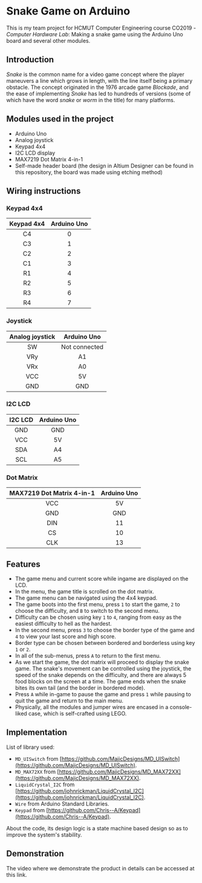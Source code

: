# Snake Game on Arduino
This is my team project for HCMUT Computer Engineering course CO2019 - *Computer Hardware Lab*: Making a snake game using the Arduino Uno board and several other modules.
## Introduction
*Snake* is the common name for a video game concept where the player maneuvers a line which grows in length, with the line itself being a primary obstacle. The concept originated in the 1976 arcade game *Blockade*, and the ease of implementing *Snake* has led to hundreds of versions (some of which have the word *snake* or *worm* in the title) for many platforms.
## Modules used in the project
- Arduino Uno
- Analog joystick
- Keypad 4x4
- I2C LCD display
- MAX7219 Dot Matrix 4-in-1
- Self-made header board (the design in Altium Designer can be found in this repository, the board was made using etching method)
## Wiring instructions
### Keypad 4x4
| Keypad 4x4 | Arduino Uno |
|:----------:|:-----------:|
|     C4     |      0      |
|     C3     |      1      |
|     C2     |      2      |
|     C1     |      3      |
|     R1     |      4      |
|     R2     |      5      |
|     R3     |      6      |
|     R4     |      7      |
### Joystick
| Analog joystick |  Arduino Uno  |
|:---------------:|:-------------:|
|        SW       | Not connected |
|       VRy       |       A1      |
|       VRx       |       A0      |
|       VCC       |       5V      |
|       GND       |      GND      |
### I2C LCD
| I2C LCD | Arduino Uno |
|:-------:|:-----------:|
|   GND   |     GND     |
|   VCC   |      5V     |
|   SDA   |      A4     |
|   SCL   |      A5     |
### Dot Matrix
| MAX7219 Dot Matrix 4-in-1 | Arduino Uno |
|:-------------------------:|:-----------:|
|            VCC            |      5V     |
|            GND            |     GND     |
|            DIN            |      11     |
|             CS            |      10     |
|            CLK            |      13     |
## Features
- The game menu and current score while ingame are displayed on the LCD.
- In the menu, the game title is scrolled on the dot matrix.
- The game menu can be navigated using the 4x4 keypad.
- The game boots into the first menu, press `1` to start the game, `2` to choose the difficulty, and `B` to switch to the second menu.
- Difficulty can be chosen using key `1` to `4`, ranging from easy as the easiest difficulty to hell as the hardest.
- In the second menu, press `3` to choose the border type of the game and `4` to view your last score and high score.
- Border type can be chosen between bordered and borderless using key `1` or `2`.
- In all of the sub-menus, press `A` to return to the first menu.
- As we start the game, the dot matrix will proceed to display the snake game. The snake's movement can be controlled using the joystick, the speed of the snake depends on the difficulty, and there are always 5 food blocks on the screen at a time. The game ends when the snake bites its own tail (and the border in bordered mode).
- Press `A` while in-game to pause the game and press `1` while pausing to quit the game and return to the main menu.
- Physically, all the modules and jumper wires are encased in a console-liked case, which is self-crafted using LEGO.
## Implementation
List of library used:
- `MD_UISwitch` from [https://github.com/MajicDesigns/MD_UISwitch](https://github.com/MajicDesigns/MD_UISwitch).
- `MD_MAX72XX` from [https://github.com/MajicDesigns/MD_MAX72XX](https://github.com/MajicDesigns/MD_MAX72XX).
- `LiquidCrystal_I2C` from [https://github.com/johnrickman/LiquidCrystal_I2C](https://github.com/johnrickman/LiquidCrystal_I2C).
- `Wire` from Arduino Standard Libraries.
- `Keypad` from [https://github.com/Chris--A/Keypad](https://github.com/Chris--A/Keypad).

About the code, its design logic is a state machine based design so as to improve the system's stability.
## Demonstration
The video where we demonstrate the product in details can be accessed at this link.
